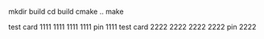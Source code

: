 mkdir build
cd build
cmake ..
make

test card 1111 1111 1111 1111 pin 1111
test card 2222 2222 2222 2222 pin 2222

